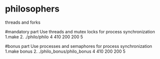 # philosophers
threads and forks


#mandatory part
Use threads and mutex locks for process synchronization
1.make
2. ./philo/philo 4 410 200 200 5

#bonus part
Use processes and semaphores for process synchronization
1.make bonus
2. ./philo_bonus/philo_bonus 4 410 200 200 5
